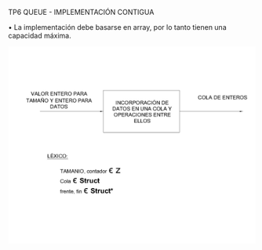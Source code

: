 ﻿TP6 QUEUE - IMPLEMENTACIÓN CONTIGUA

• La implementación debe basarse en array, por lo tanto tienen una capacidad
máxima.

![](https://github.com/Yamil2017/AED/blob/master/images/ReadmeQueueCont.jpg)
